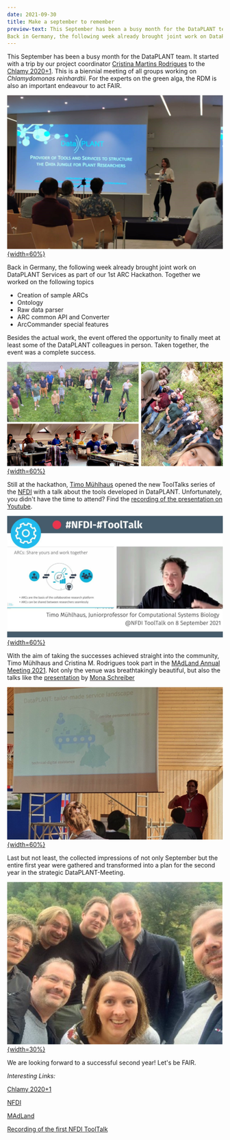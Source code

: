 ```yaml
---
date: 2021-09-30
title: Make a september to remember 
preview-text: This September has been a busy month for the DataPLANT team. It started with a trip by our project coordinator Cristina Martins Rodrigues to the Chlamy 2020+1. This is a biennial meeting of all groups working on Chlamydomonas reinhardtii. For the experts on the green alga, the RDM is also an important endeavour to act FAIR. 
Back in Germany, the following week already brought joint work on DataPLANT Services as part of our 1st ARC Hackathon. Together we worked on the following topics...
---
```


This September has been a busy month for the DataPLANT team. It started with a trip by our project coordinator [Cristina Martins Rodrigues](https://twitter.com/C_MRodrigues) to the [Chlamy 2020+1](https://chlamy2020.sciencesconf.org/). This is a biennial meeting of all groups working on *Chlamydomonas reinhardtii*. For the experts on the green alga, the RDM is also an important endeavour to act FAIR.  

[![Chlamy 2020+1](/src/assets/images/news/Chlamy2021.svg "Chlamy 2020+1"){width=60%}](https://twitter.com/nfdi4plants/status/1434876008038027270)

Back in Germany, the following week already brought joint work on DataPLANT Services as part of our 1st ARC Hackathon. Together we worked on the following topics
* Creation of sample ARCs
* Ontology
* Raw data parser
* ARC common API and Converter
* ArcCommander special features

Besides the actual work, the event offered the opportunity to finally meet at least some of the DataPLANT colleagues in person. Taken together, the event was a complete success.

[![1st ARC Hackathon](/src/assets/images/news/1stArcHackathon.svg "1st ARC Hackathon"){width=60%}](https://twitter.com/cs_biology/status/1435691196471549960)

Still at the hackathon, [Timo Mühlhaus](https://twitter.com/timo_muehlhaus) opened the new ToolTalks series of the [NFDI](https://nfdi.de) with a talk about the tools developed in DataPLANT. Unfortunately, you didn't have the time to attend? Find the [recording of the presentation on Youtube](https://www.youtube.com/watch?v=dOMNzY5rUlE). 

[![1st NFDI Tool Talk](/src/assets/images/news/ToolTalk.svg "1st NFDI Tool Talk"){width=60%}](https://twitter.com/NFDI_de/status/1435911609222721545)

With the aim of taking the successes achieved straight into the community, Timo Mühlhaus and Cristina M. Rodrigues took part in the [MAdLand Annual Meeting 2021](https://4science.de/madland/). Not only the venue was breathtakingly beautiful, but also the talks like the [presentation](https://twitter.com/nfdi4plants/status/1438156038214127626) by [Mona Schreiber](https://twitter.com/SchreiberMona) 

[![MAdLand Annual Meeting 2021](/src/assets/images/news/Madland.svg "MAdLand Annual Meeting 2021"){width=60%}](https://twitter.com/nfdi4plants/status/1437829485299212297)

Last but not least, the collected impressions of not only September but the entire first year were gathered and transformed into a plan for the second year in the strategic DataPLANT-Meeting.

[![Strategic DataPLANT Meeting-2021](/src/assets/images/news/Trifels.svg "Strategic DataPLANT-Meeting 2021"){width=30%}](https://twitter.com/nfdi4plants/status/1443566532513054721)

We are looking forward to a successful second year! Let's be FAIR.

*Interesting Links:*

[Chlamy 2020+1](https://chlamy2020.sciencesconf.org/)

[NFDI](https://nfdi.de)

[MAdLand](https://madland.science/)

[Recording of the first NFDI ToolTalk](https://www.youtube.com/watch?v=dOMNzY5rUlE)



